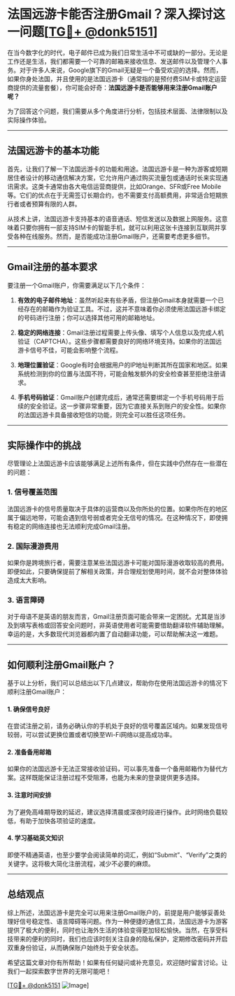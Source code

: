 # 法国远游卡能否注册Gmail？深入探讨这一问题[[TG💪+ @donk5151](https://t.me/s/donk5151)]

在当今数字化的时代，电子邮件已成为我们日常生活中不可或缺的一部分。无论是工作还是生活，我们都需要一个可靠的邮箱来接收信息、发送邮件以及管理个人事务。对于许多人来说，Google旗下的Gmail无疑是一个备受欢迎的选择。然而，如果你身处法国，并且使用的是法国远游卡（通常指的是预付费SIM卡或特定运营商提供的流量套餐），你可能会好奇：**法国远游卡是否能够用来注册Gmail账户呢？**

为了回答这个问题，我们需要从多个角度进行分析，包括技术层面、法律限制以及实际操作体验。

---

## 法国远游卡的基本功能

首先，让我们了解一下法国远游卡的功能和用途。法国远游卡是一种为游客或短期居住者设计的移动通信解决方案，它允许用户通过购买流量包或通话时长来实现通讯需求。这类卡通常由各大电信运营商提供，比如Orange、SFR或Free Mobile等。它们的优点在于无需签订长期合约，也不需要支付高额费用，非常适合短期旅行者或者预算有限的人群。

从技术上讲，法国远游卡支持基本的语音通话、短信发送以及数据上网服务。这意味着只要你拥有一部支持SIM卡的智能手机，就可以利用这张卡连接到互联网并享受各种在线服务。然而，是否能成功注册Gmail账户，还需要考虑更多细节。

---

## Gmail注册的基本要求

要注册一个Gmail账户，你需要满足以下几个条件：

1. **有效的电子邮件地址**：虽然听起来有些矛盾，但注册Gmail本身就需要一个已经存在的邮箱作为验证工具。不过，这并不意味着你必须使用法国远游卡绑定的号码进行注册；你可以选择其他可用的邮箱地址。
   
2. **稳定的网络连接**：Gmail注册过程需要上传头像、填写个人信息以及完成人机验证（CAPTCHA）。这些步骤都需要良好的网络环境支持。如果你的法国远游卡信号不佳，可能会影响整个流程。

3. **地理位置验证**：Google有时会根据用户的IP地址判断其所在国家和地区。如果系统检测到你的位置与法国不符，可能会触发额外的安全检查甚至拒绝注册请求。

4. **手机号码验证**：Gmail账户创建完成后，通常还需要绑定一个手机号码用于后续的安全验证。这一步骤非常重要，因为它直接关系到账户的安全性。如果你的法国远游卡具备接收短信的功能，则完全可以胜任这项任务。

---

## 实际操作中的挑战

尽管理论上法国远游卡应该能够满足上述所有条件，但在实践中仍然存在一些潜在的问题：

### 1. **信号覆盖范围**
   法国远游卡的信号质量取决于具体的运营商以及你所处的位置。如果你所在的地区属于偏远地带，可能会遇到信号弱或者完全无信号的情况。在这种情况下，即使拥有稳定的网络连接也无法顺利完成Gmail注册。

### 2. **国际漫游费用**
   如果你是跨境旅行者，需要注意某些法国远游卡可能对国际漫游收取较高的费用。即便如此，只要确保提前了解相关政策，并合理规划使用时间，就不会对整体体验造成太大影响。

### 3. **语言障碍**
   对于母语不是英语的朋友而言，Gmail注册页面可能会带来一定困扰。尤其是当涉及到填写表格或回答安全问题时，非英语使用者可能需要借助翻译软件辅助理解。幸运的是，大多数现代浏览器都内置了自动翻译功能，可以帮助解决这一难题。

---

## 如何顺利注册Gmail账户？

基于以上分析，我们可以总结出以下几点建议，帮助你在使用法国远游卡的情况下顺利注册Gmail账户：

#### 1. 确保信号良好
   在尝试注册之前，请务必确认你的手机处于良好的信号覆盖区域内。如果发现信号较弱，可以尝试更换位置或者切换至Wi-Fi网络以提高成功率。

#### 2. 准备备用邮箱
   如果你的法国远游卡无法正常接收验证码，可以事先准备一个备用邮箱作为替代方案。这样既能保证注册过程不受阻滞，也能为未来的登录提供更多选择。

#### 3. 注意时间安排
   为了避免高峰期导致的延迟，建议选择清晨或深夜时段进行操作。此时网络负载较低，有助于加快各项验证的速度。

#### 4. 学习基础英文知识
   即使不精通英语，也至少要学会阅读简单的词汇，例如“Submit”、“Verify”之类的关键字。这将极大简化注册流程，减少不必要的麻烦。

---

## 总结观点

综上所述，法国远游卡是完全可以用来注册Gmail账户的，前提是用户能够妥善处理好信号稳定性、语言障碍等问题。作为一种便捷的通信工具，法国远游卡为游客提供了极大的便利，同时也让海外生活的体验变得更加轻松愉快。当然，在享受科技带来的便利的同时，我们也应该时刻关注自身的隐私保护，定期修改密码并开启双重身份验证，从而确保账户始终处于安全状态。

希望这篇文章对你有所帮助！如果有任何疑问或补充意见，欢迎随时留言讨论。让我们一起探索数字世界的无限可能吧！

[[TG💪+ @donk5151](https://t.me/s/donk5151) ![Image](https://i.postimg.cc/rwNCRYN7/Snipaste-2025-04-30-17-27-05.png)]